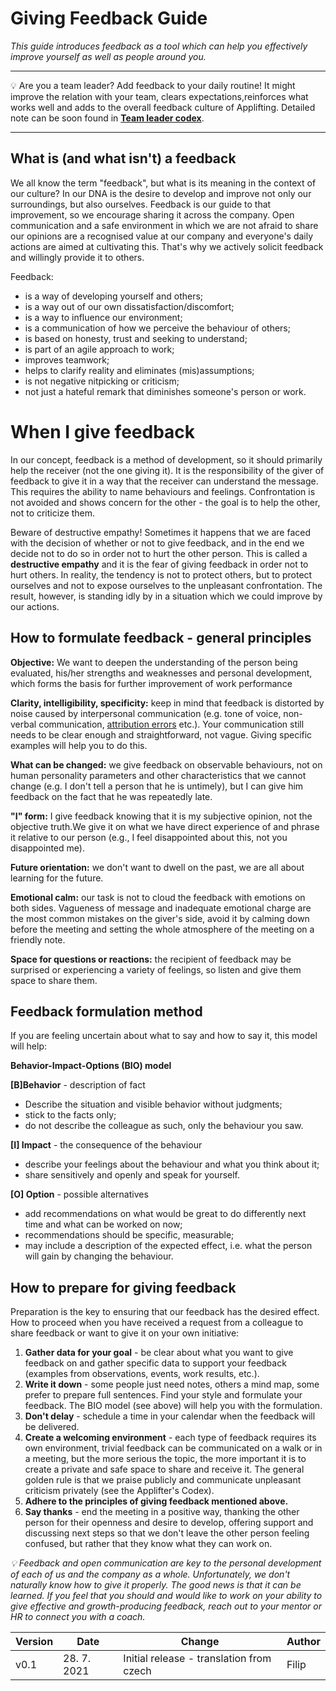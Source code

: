 # Giving Feedback Guide

*This guide introduces feedback as a tool which can help you effectively improve yourself as well as people around you.*

---

💡 Are you a team leader? Add feedback to your daily routine! It might improve the relation with your team, clears expectations,reinforces what works well and adds to the overall feedback culture of Applifting. Detailed note can be soon found in [**Team leader codex**](./team-leaders-codex.md).

---

## What is (and what isn't) a feedback

We all know the term "feedback", but what is its meaning in the context of our culture? In our DNA is the desire to develop and improve not only our surroundings, but also ourselves. Feedback is our guide to that improvement, so we encourage sharing it across the company. Open communication and a safe environment in which we are not afraid to share our opinions are a recognised value at our company and everyone's daily actions are aimed at cultivating this. That's why we actively solicit feedback and willingly provide it to others.

Feedback:

* is a way of developing yourself and others;
* is a way out of our own dissatisfaction/discomfort;
* is a way to influence our environment;
* is a communication of how we perceive the behaviour of others;
* is based on honesty, trust and seeking to understand;
* is part of an agile approach to work;
* improves teamwork;
* helps to clarify reality and eliminates (mis)assumptions;
* is not negative nitpicking or criticism;
* not just a hateful remark that diminishes someone's person or work.

# When I give feedback

In our concept, feedback is a method of development, so it should primarily help the receiver (not the one giving it). It is the responsibility of the giver of feedback to give it in a way that the receiver can understand the message. This requires the ability to name behaviours and feelings. Confrontation is not avoided and shows concern for the other - the goal is to help the other, not to criticize them.

Beware of destructive empathy! Sometimes it happens that we are faced with the decision of whether or not to give feedback, and in the end we decide not to do so in order not to hurt the other person. This is called a **destructive empathy** and it is the fear of giving feedback in order not to hurt others. In reality, the tendency is not to protect others, but to protect ourselves and not to expose ourselves to the unpleasant confrontation. The result, however, is standing idly by in a situation which we could improve by our actions.

## How to formulate feedback - general principles

**Objective:** We want to deepen the understanding of the person being evaluated, his/her strengths and weaknesses and personal development, which forms the basis for further improvement of work performance

**Clarity, intelligibility, specificity:** keep in mind that feedback is distorted by noise caused by interpersonal communication (e.g. tone of voice, non-verbal communication, [attribution errors](https://cs.wikipedia.org/wiki/Z%C3%A1kladn%C3%AD_atribu%C4%8Dn%C3%AD_chyba) etc.). Your communication still needs to be clear enough and straightforward, not vague. Giving specific examples will help you to do this.

**What can be changed:** we give feedback on observable behaviours, not on human personality parameters and other characteristics that we cannot change (e.g. I don't tell a person that he is untimely), but I can give him feedback on the fact that he was repeatedly late.

**"I" form:** I give feedback knowing that it is my subjective opinion, not the objective truth.We give it on what we have direct experience of and phrase it relative to our person (e.g., I feel disappointed about this, not you disappointed me).

**Future orientation:** we don't want to dwell on the past, we are all about learning for the future.

**Emotional calm:** our task is not to cloud the feedback with emotions on both sides. Vagueness of message and inadequate emotional charge are the most common mistakes on the giver's side, avoid it by calming down before the meeting and setting the whole atmosphere of the meeting on a friendly note.

**Space for questions or reactions:** the recipient of feedback may be surprised or experiencing a variety of feelings, so listen and give them space to share them.

## Feedback formulation method

If you are feeling uncertain about what to say and how to say it, this model will help:

**Behavior-Impact-Options (BIO) model**

**[B]Behavior** - description of fact

* Describe the situation and visible behavior without judgments; 
* stick to the facts only; 
* do not describe the colleague as such, only the behaviour you saw.

**[I] Impact** - the consequence of the behaviour

* describe your feelings about the behaviour and what you think about it; 
* share sensitively and openly and speak for yourself.

**[O] Option** - possible alternatives

* add recommendations on what would be great to do differently next time and what can be worked on now;
* recommendations should be specific, measurable;
* may include a description of the expected effect, i.e. what the person will gain by changing the behaviour.

## How to prepare for giving feedback

Preparation is the key to ensuring that our feedback has the desired effect. How to proceed when you have received a request from a colleague to share feedback or want to give it on your own initiative:

1. **Gather data for your goal** - be clear about what you want to give feedback on and gather specific data to support your feedback (examples from observations, events, work results, etc.).
2. **Write it down** - some people just need notes, others a mind map, some prefer to prepare full sentences. Find your style and formulate your feedback. The BIO model (see above) will help you with the formulation.
3. **Don't delay** - schedule a time in your calendar when the feedback will be delivered.
4. **Create a welcoming environment** - each type of feedback requires its own environment, trivial feedback can be communicated on a walk or in a meeting, but the more serious the topic, the more important it is to create a private and safe space to share and receive it. The general golden rule is that we praise publicly and communicate unpleasant criticism privately (see the Applifter's Codex).
5. **Adhere to the principles of giving feedback mentioned above.**
6. **Say thanks** - end the meeting in a positive way, thanking the other person for their openness and desire to develop, offering support and discussing next steps so that we don't leave the other person feeling confused, but rather that they know what they can work on.

*💡 Feedback and open communication are key to the personal development of each of us and the company as a whole. Unfortunately, we don't naturally know how to give it properly. The good news is that it can be learned. If you feel that you should and would like to work on your ability to give effective and growth-producing feedback, reach out to your mentor or HR to connect you with a coach.*

| Version | Date        | Change                                              | Author  |
| ------- | ----------- | --------------------------------------------------- | -----   |
| v0.1    | 28. 7. 2021 | Initial release - translation from czech            | Filip   |
